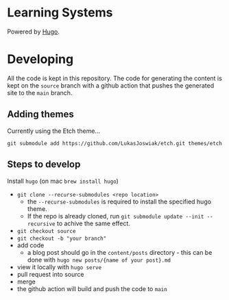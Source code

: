 # Learning Systems


Powered by [Hugo](https://github.com/gohugoio/hugo).

# Developing

All the code is kept in this repository. The code for generating the content is
kept on the `source` branch with a github action that pushes the generated site
to the `main` branch.

## Adding themes

Currently using the Etch theme...

`git submodule add https://github.com/LukasJoswiak/etch.git themes/etch`

## Steps to develop

Install `hugo` (on mac `brew install hugo`)

- `git clone --recurse-submodules <repo location>`
    + the `--recurse-submodules` is required to install the specified hugo theme.
    + If the repo is already cloned, run `git submodule update --init --recursive` to achive the same effect.
- `git checkout source`
- `git checkout -b "your branch"`
- add code
    + a blog post should go in the `content/posts` directory - this can be done with `hugo new posts/{name of your post}.md`
- view it locally with `hugo serve`
- pull request into source
- merge
- the github action will build and push the code to `main`
